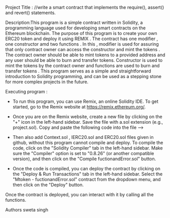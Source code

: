 
Project Title :
//write a smart contract that implements the require(), assert() and revert() statements.

Description:This program is a simple contract written in Solidity, a programming language used for developing smart contracts on the Ethereum blockchain. The purpose of this program is to create your own ERC20 token and deploy it using REMIX . The contract has one modifier , one constructor amd two functions . In this , modifier is used for assuring that only contract owner can access the constructor and mint the tokens . The contract owner should be able to mint tokens to a provided address and any user should be able to burn and transfer tokens. Constructor is used to mint the tokens by the contract owner and functions are used to burn and transfer tokens . This program serves as a simple and straightforward introduction to Solidity programming, and can be used as a stepping stone for more complex projects in the future.


Executing program :
* To run this program, you can use Remix, an online Solidity IDE. To get started, go to the Remix website at https://remix.ethereum.org/.

* Once you are on the Remix website, create a new file by clicking on the "+" icon in the left-hand sidebar. Save the file with a.sol extension (e.g., project.sol). Copy and paste the following code into the file -->

* Then also add Context.sol , IERC20.sol and ERC20.sol files given in github, without this program cannot compile and deploy.
To compile the code, click on the "Solidity Compiler" tab in the left-hand sidebar. Make sure the "Compiler" option is set to "0.8.26" (or another compatible version), and then click on the "Compile fuctionandError.sol" button.

* Once the code is compiled, you can deploy the contract by clicking on the "Deploy & Run Transactions" tab in the left-hand sidebar. Select the "Mtoken - fuctionandError.sol" contract from the dropdown menu, and then click on the "Deploy" button.

Once the contract is deployed, you can interact with it by calling all the functions.

Authors 
sweta singh 





